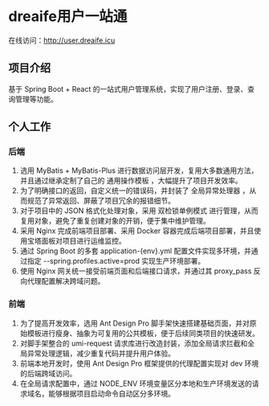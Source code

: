 # dreaife用户一站通

在线访问：http://user.dreaife.icu

## 项目介绍

基于 Spring Boot + React 的一站式用户管理系统，实现了用户注册、登录、查询管理等功能。

## 个人工作

### 后端
1. 选用 MyBatis + MyBatis-Plus 进行数据访问层开发，复用大多数通用方法，并且通过继承定制了自己的 通用操作模板 ，大幅提升了项目开发效率。
2. 为了明确接口的返回，自定义统一的错误码，并封装了 全局异常处理器 ，从而规范了异常返回、屏蔽了项目冗余的报错细节。
3. 对于项目中的 JSON 格式化处理对象，采用 双检锁单例模式 进行管理，从而复用对象，避免了重复创建对象的开销，便于集中维护管理。
4. 采用 Nginx 完成前端项目部署、采用 Docker 容器完成后端项目部署，并且使用宝塔面板对项目进行运维监控。
5. 通过 Spring Boot 的多套 application-{env}.yml 配置文件实现多环境，并通过指定 --spring.profiles.active=prod 实现生产环境部署。
6. 使用 Nginx 网关统一接受前端页面和后端接口请求，并通过其 proxy_pass 反向代理配置解决跨域问题。

### 前端
1. 为了提高开发效率，选用 Ant Design Pro 脚手架快速搭建基础页面，并对原始模板进行瘦身、抽象为可复用的公共模板，便于后续同类项目的快速研发。
2. 对脚手架整合的 umi-request 请求库进行改造封装，添加全局请求拦截和全局异常处理逻辑，减少重复代码并提升用户体验。
3. 前端本地开发时，使用 Ant Design Pro 框架提供的代理配置实现对 dev 环境的后端跨域访问。
4. 在全局请求配置中，通过 NODE_ENV 环境变量区分本地和生产环境发送的请求域名，能够根据项目启动命令自动区分多环境。
